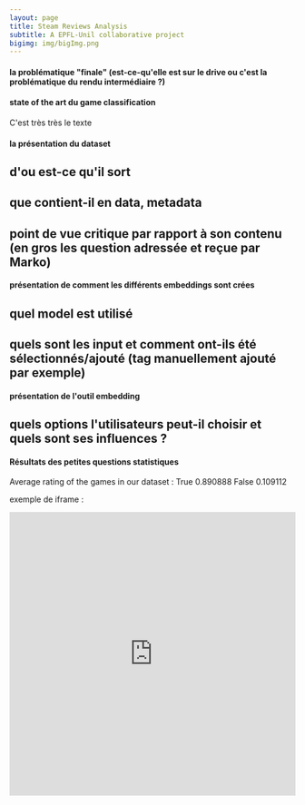 ```yaml
---
layout: page
title: Steam Reviews Analysis
subtitle: A EPFL-Unil collaborative project
bigimg: img/bigImg.png
---
```


#### la problématique "finale" (est-ce-qu'elle est sur le drive ou c'est la problématique du rendu intermédiaire ?)



#### state of the art du game classification

C'est très très le texte

#### la présentation du dataset
## d'ou est-ce qu'il sort
## que contient-il en data, metadata 
## point de vue critique par rapport à son contenu (en gros les question adressée et reçue par Marko)

#### présentation de comment les différents embeddings sont crées
## quel model est utilisé
## quels sont les input et comment ont-ils été sélectionnés/ajouté (tag manuellement ajouté par exemple)

#### présentation de l'outil embedding
## quels options l'utilisateurs peut-il choisir et quels sont ses influences ?

#### Résultats des petites questions statistiques

Average rating of the games in our dataset :
True     0.890888
False    0.109112

exemple de iframe :
<iframe frameborder="no" border="0" marginwidth="0" marginheight="0" width="100%" height="500" src="https://indigo-vanguard.github.io/exportations_graph/main/html/honey_graph.html"></iframe>